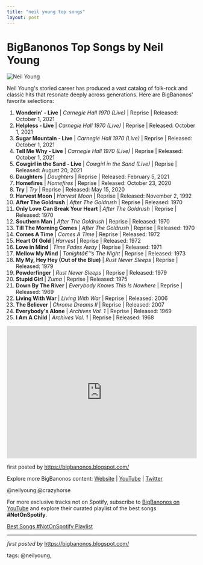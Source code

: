 ```yaml
---
title: "neil young top songs"
layout: post
---
```

<h1>BigBanonos Top Songs by Neil Young</h1>
<img alt="Neil Young" src="https://www.rollingstone.com/wp-content/uploads/2021/12/neil-young-the-old-laughing-lady.jpg?w=800" /> <p>Neil Young's storied career has produced a vast catalog of folk-rock and classic hits that resonate deeply across generations. Here are BigBanonos' favorite selections:</p> <ol> <li><strong>Wonderin' - Live</strong> | <em>Carnegie Hall 1970 (Live)</em> | Reprise | Released: October 1, 2021</li> <li><strong>Helpless - Live</strong> | <em>Carnegie Hall 1970 (Live)</em> | Reprise | Released: October 1, 2021</li> <li><strong>Sugar Mountain - Live</strong> | <em>Carnegie Hall 1970 (Live)</em> | Reprise | Released: October 1, 2021</li> <li><strong>Tell Me Why - Live</strong> | <em>Carnegie Hall 1970 (Live)</em> | Reprise | Released: October 1, 2021</li> <li><strong>Cowgirl in the Sand - Live</strong> | <em>Cowgirl in the Sand (Live)</em> | Reprise | Released: August 20, 2021</li> <li><strong>Daughters</strong> | <em>Daughters</em> | Reprise | Released: February 5, 2021</li> <li><strong>Homefires</strong> | <em>Homefires</em> | Reprise | Released: October 23, 2020</li> <li><strong>Try</strong> | <em>Try</em> | Reprise | Released: May 15, 2020</li> <li><strong>Harvest Moon</strong> | <em>Harvest Moon</em> | Reprise | Released: November 2, 1992</li> <li><strong>After The Goldrush</strong> | <em>After The Goldrush</em> | Reprise | Released: 1970</li> <li><strong>Only Love Can Break Your Heart</strong> | <em>After The Goldrush</em> | Reprise | Released: 1970</li> <li><strong>Southern Man</strong> | <em>After The Goldrush</em> | Reprise | Released: 1970</li> <li><strong>Till The Morning Comes</strong> | <em>After The Goldrush</em> | Reprise | Released: 1970</li> <li><strong>Comes A Time</strong> | <em>Comes A Time</em> | Reprise | Released: 1972</li> <li><strong>Heart Of Gold</strong> | <em>Harvest</em> | Reprise | Released: 1972</li> <li><strong>Love in Mind</strong> | <em>Time Fades Away</em> | Reprise | Released: 1971</li> <li><strong>Mellow My Mind</strong> | <em>Tonightâ€™s The Night</em> | Reprise | Released: 1973</li> <li><strong>My My, Hey Hey (Out of the Blue)</strong> | <em>Rust Never Sleeps</em> | Reprise | Released: 1979</li> <li><strong>Powderfinger</strong> | <em>Rust Never Sleeps</em> | Reprise | Released: 1979</li> <li><strong>Stupid Girl</strong> | <em>Zuma</em> | Reprise | Released: 1975</li> <li><strong>Down By The River</strong> | <em>Everybody Knows This Is Nowhere</em> | Reprise | Released: 1969</li> <li><strong>Living With War</strong> | <em>Living With War</em> | Reprise | Released: 2006</li> <li><strong>The Believer</strong> | <em>Chrome Dreams II</em> | Reprise | Released: 2007</li> <li><strong>Everybody's Alone</strong> | <em>Archives Vol. 1</em> | Reprise | Released: 1969</li> <li><strong>I Am A Child</strong> | <em>Archives Vol. 1</em> | Reprise | Released: 1968</li>
</ol> <div> <iframe allow="autoplay; clipboard-write; encrypted-media; fullscreen; picture-in-picture" frameborder="0" height="352" loading="lazy" src="https://open.spotify.com/embed/playlist/4TtS7W6lsD4Qoh8KJOiZCq?utm_source=generator" width="100%"></iframe>
</div> <p>first posted by <a href="https://bigbanonos.blogspot.com/">https://bigbanonos.blogspot.com/</a></p> <div> <p>Explore more BigBanonos content: <a href="https://bigbanonos.blogspot.com/">Website</a> | <a href="https://www.youtube.com/@BigBanonos">YouTube</a> | <a href="https://x.com/bigbanonos">Twitter</a></p>
</div> <!--Tags-->
<p>@neilyoung,@crazyhorse</p>


<!--Subscribe and Playlist Links-->
<div>
    <p>For more exclusive tracks not on Spotify, subscribe to <a href="https://www.youtube.com/@BigBanonos" target="_blank">BigBanonos on YouTube</a> and explore their curated playlist of the best songs <strong>#NotOnSpotify</strong>.</p>
    <p><a href="https://www.youtube.com/playlist?list=PLtuNtuTatqI0kFahUCbtbfenC_ET5O_tr" target="_blank">Best Songs #NotOnSpotify Playlist<br /></a></p></div>

<hr />

<p><em>first posted by</em> <a href="https://bigbanonos.blogspot.com/" rel="noopener" target="_new">https://bigbanonos.blogspot.com/</a></p>

<p>tags: @neilyoung,</p>
